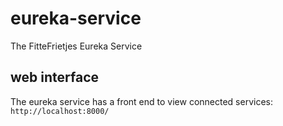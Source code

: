 # eureka-service
The FitteFrietjes Eureka Service


## web interface
The eureka service has a front end to view connected services:
`http://localhost:8000/`